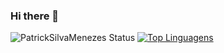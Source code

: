 ### Hi there 👋
![PatrickSilvaMenezes Status](https://github-readme-stats.vercel.app/api?username=PatrickSilvaMenezes&show_icons=true)
[![Top Linguagens](https://github-readme-stats.vercel.app/api/top-langs/?username=PatrickSilvaMenezes&layout=compact)](https://github.com/anuraghazra/github-readme-stats)
<!--
**PatrickSilvaMenezes/PatrickSilvaMenezes** is a ✨ _special_ ✨ repository because its `README.md` (this file) appears on your GitHub profile.

Here are some ideas to get you started:

- 🔭 I’m currently working on ...
- 🌱 I’m currently learning ...
- 👯 I’m looking to collaborate on ...
- 🤔 I’m looking for help with ...
- 💬 Ask me about ...
- 📫 How to reach me: ...
- 😄 Pronouns: ...
- ⚡ Fun fact: ...
-->
